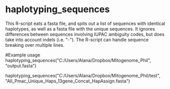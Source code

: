 # haplotyping_sequences
This R-script eats a fasta file, and spits out a list of sequences with identical haplotypes, as well as a fasta file with the unique sequences. It ignores differences between sequences involving IUPAC ambiguity codes, but does take into account indels (i.e. "-"). The R-script can handle sequence breaking over multiple lines.

#Example usage
haplotyping_sequences("C:/Users/Alana/Dropbox/Mitogenome_Phil", "output.fasta")

haplotyping_sequences("C:/Users/Alana/Dropbox/Mitogenome_Phil/test", "All_Pmac_Unique_Haps_13gene_Concat_HapAssign.fasta")

